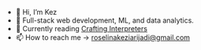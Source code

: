 - 👋 Hi, I’m Kez 
- 👀 Full-stack web development, ML, and data analytics.
- 🌱 Currently reading [Crafting Interpreters](https://timothya.com/pdfs/crafting-interpreters.pdf) 
- 📫 How to reach me -> roselinakeziarijadi@gmail.com

<!---
jasukej/jasukej is a ✨ special ✨ repository because its `README.md` (this file) appears on your GitHub profile.
You can click the Preview link to take a look at your changes.
--->
